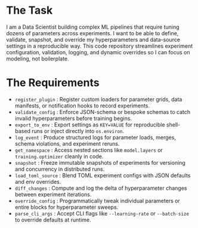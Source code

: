 # The Task

I am a Data Scientist building complex ML pipelines that require tuning dozens of parameters across experiments. I want to be able to define, validate, snapshot, and override my hyperparameters and data-source settings in a reproducible way. This code repository streamlines experiment configuration, validation, logging, and dynamic overrides so I can focus on modeling, not boilerplate.

# The Requirements

* `register_plugin`            : Register custom loaders for parameter grids, data manifests, or notification hooks to record experiments.  
* `validate_config`            : Enforce JSON-schema or bespoke schemas to catch invalid hyperparameters before training begins.  
* `export_to_env`              : Export settings as `KEY=VALUE` for reproducible shell-based runs or inject directly into `os.environ`.  
* `log_event`                  : Produce structured logs for parameter loads, merges, schema violations, and experiment reruns.  
* `get_namespace`              : Access nested sections like `model.layers` or `training.optimizer` cleanly in code.  
* `snapshot`                   : Freeze immutable snapshots of experiments for versioning and concurrency in distributed runs.  
* `load_toml_source`           : Blend TOML experiment configs with JSON defaults and env overrides.  
* `diff_changes`               : Compute and log the delta of hyperparameter changes between experiment iterations.  
* `override_config`            : Programmatically tweak individual parameters or entire blocks for hyperparameter sweeps.  
* `parse_cli_args`             : Accept CLI flags like `--learning-rate` or `--batch-size` to override defaults at runtime.  
